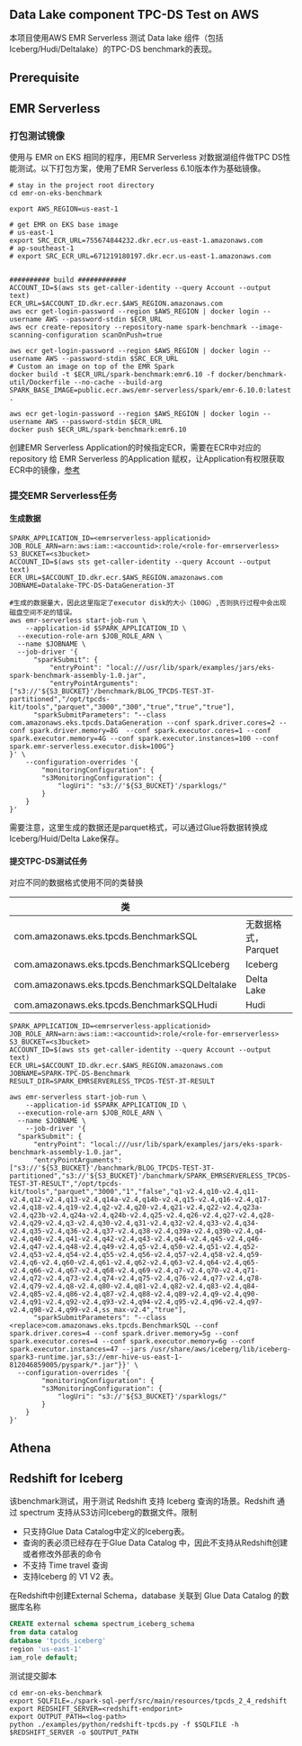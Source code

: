 ## Data Lake component TPC-DS Test on AWS

本项目使用AWS EMR Serverless 测试 Data lake 组件（包括Iceberg/Hudi/Deltalake）的TPC-DS benchmark的表现。

## Prerequisite


## EMR Serverless

### 打包测试镜像

使用与 EMR on EKS 相同的程序，用EMR Serverless 对数据湖组件做TPC DS性能测试。以下打包方案，使用了EMR Serverless 6.10版本作为基础镜像。

```
# stay in the project root directory
cd emr-on-eks-benchmark

export AWS_REGION=us-east-1

# get EMR on EKS base image
# us-east-1
export SRC_ECR_URL=755674844232.dkr.ecr.us-east-1.amazonaws.com
# ap-southeast-1
# export SRC_ECR_URL=671219180197.dkr.ecr.us-east-1.amazonaws.com


########## build ############
ACCOUNT_ID=$(aws sts get-caller-identity --query Account --output text)
ECR_URL=$ACCOUNT_ID.dkr.ecr.$AWS_REGION.amazonaws.com
aws ecr get-login-password --region $AWS_REGION | docker login --username AWS --password-stdin $ECR_URL
aws ecr create-repository --repository-name spark-benchmark --image-scanning-configuration scanOnPush=true

aws ecr get-login-password --region $AWS_REGION | docker login --username AWS --password-stdin $SRC_ECR_URL
# Custom an image on top of the EMR Spark
docker build -t $ECR_URL/spark-benchmark:emr6.10 -f docker/benchmark-util/Dockerfile --no-cache --build-arg SPARK_BASE_IMAGE=public.ecr.aws/emr-serverless/spark/emr-6.10.0:latest .

aws ecr get-login-password --region $AWS_REGION | docker login --username AWS --password-stdin $ECR_URL
docker push $ECR_URL/spark-benchmark:emr6.10
```

创建EMR Serverless Application的时候指定ECR，需要在ECR中对应的 repository 给 EMR Serverless 的Application 赋权，让Application有权限获取ECR中的镜像，[参考](https://docs.aws.amazon.com/zh_cn/emr/latest/EMR-Serverless-UserGuide/application-custom-image.html)



### 提交EMR Serverless任务

#### 生成数据

```shell
SPARK_APPLICATION_ID=<emrserverless-applicationid>
JOB_ROLE_ARN=arn:aws:iam::<accountid>:role/<role-for-emrserverless>
S3_BUCKET=<s3bucket>
ACCOUNT_ID=$(aws sts get-caller-identity --query Account --output text)
ECR_URL=$ACCOUNT_ID.dkr.ecr.$AWS_REGION.amazonaws.com
JOBNAME=Datalake-TPC-DS-DataGeneration-3T

#生成的数据量大，因此这里指定了executor disk的大小（100G）,否则执行过程中会出现磁盘空间不足的错误。
aws emr-serverless start-job-run \
	--application-id $SPARK_APPLICATION_ID \
  --execution-role-arn $JOB_ROLE_ARN \
  --name $JOBNAME \
  --job-driver '{
      "sparkSubmit": {
          "entryPoint": "local:///usr/lib/spark/examples/jars/eks-spark-benchmark-assembly-1.0.jar",
          "entryPointArguments":["s3://'${S3_BUCKET}'/benchmark/BLOG_TPCDS-TEST-3T-partitioned","/opt/tpcds-kit/tools","parquet","3000","300","true","true","true"],
      "sparkSubmitParameters": "--class com.amazonaws.eks.tpcds.DataGeneration --conf spark.driver.cores=2 --conf spark.driver.memory=8G  --conf spark.executor.cores=1 --conf spark.executor.memory=4G --conf spark.executor.instances=100 --conf spark.emr-serverless.executor.disk=100G"}
}' \
    --configuration-overrides '{
        "monitoringConfiguration": {
        "s3MonitoringConfiguration": {
            "logUri": "s3://'${S3_BUCKET}'/sparklogs/"
        }
    }
}'
```

需要注意，这里生成的数据还是parquet格式，可以通过Glue将数据转换成Iceberg/Huid/Delta Lake保存。



#### 提交TPC-DS测试任务

对应不同的数据格式使用不同的类替换

| 类                                            |               |
| --------------------------------------------- |---------------|
| com.amazonaws.eks.tpcds.BenchmarkSQL          | 无数据格式，Parquet |
| com.amazonaws.eks.tpcds.BenchmarkSQLIceberg   | Iceberg       |
| com.amazonaws.eks.tpcds.BenchmarkSQLDeltalake | Delta Lake    |
| com.amazonaws.eks.tpcds.BenchmarkSQLHudi      | Hudi          |



```shell
SPARK_APPLICATION_ID=<emrserverless-applicationid>
JOB_ROLE_ARN=arn:aws:iam::<accountid>:role/<role-for-emrserverless>
S3_BUCKET=<s3bucket>
ACCOUNT_ID=$(aws sts get-caller-identity --query Account --output text)
ECR_URL=$ACCOUNT_ID.dkr.ecr.$AWS_REGION.amazonaws.com
JOBNAME=SPARK-TPC-DS-Benchmark
RESULT_DIR=SPARK_EMRSERVERLESS_TPCDS-TEST-3T-RESULT

aws emr-serverless start-job-run \
	--application-id $SPARK_APPLICATION_ID \
  --execution-role-arn $JOB_ROLE_ARN \
  --name $JOBNAME \
	--job-driver '{
  "sparkSubmit": {
      "entryPoint": "local:///usr/lib/spark/examples/jars/eks-spark-benchmark-assembly-1.0.jar",
      "entryPointArguments":["s3://'${S3_BUCKET}'/banchmark/BLOG_TPCDS-TEST-3T-partitioned","s3://'${S3_BUCKET}'/banchmark/SPARK_EMRSERVERLESS_TPCDS-TEST-3T-RESULT","/opt/tpcds-kit/tools","parquet","3000","1","false","q1-v2.4,q10-v2.4,q11-v2.4,q12-v2.4,q13-v2.4,q14a-v2.4,q14b-v2.4,q15-v2.4,q16-v2.4,q17-v2.4,q18-v2.4,q19-v2.4,q2-v2.4,q20-v2.4,q21-v2.4,q22-v2.4,q23a-v2.4,q23b-v2.4,q24a-v2.4,q24b-v2.4,q25-v2.4,q26-v2.4,q27-v2.4,q28-v2.4,q29-v2.4,q3-v2.4,q30-v2.4,q31-v2.4,q32-v2.4,q33-v2.4,q34-v2.4,q35-v2.4,q36-v2.4,q37-v2.4,q38-v2.4,q39a-v2.4,q39b-v2.4,q4-v2.4,q40-v2.4,q41-v2.4,q42-v2.4,q43-v2.4,q44-v2.4,q45-v2.4,q46-v2.4,q47-v2.4,q48-v2.4,q49-v2.4,q5-v2.4,q50-v2.4,q51-v2.4,q52-v2.4,q53-v2.4,q54-v2.4,q55-v2.4,q56-v2.4,q57-v2.4,q58-v2.4,q59-v2.4,q6-v2.4,q60-v2.4,q61-v2.4,q62-v2.4,q63-v2.4,q64-v2.4,q65-v2.4,q66-v2.4,q67-v2.4,q68-v2.4,q69-v2.4,q7-v2.4,q70-v2.4,q71-v2.4,q72-v2.4,q73-v2.4,q74-v2.4,q75-v2.4,q76-v2.4,q77-v2.4,q78-v2.4,q79-v2.4,q8-v2.4,q80-v2.4,q81-v2.4,q82-v2.4,q83-v2.4,q84-v2.4,q85-v2.4,q86-v2.4,q87-v2.4,q88-v2.4,q89-v2.4,q9-v2.4,q90-v2.4,q91-v2.4,q92-v2.4,q93-v2.4,q94-v2.4,q95-v2.4,q96-v2.4,q97-v2.4,q98-v2.4,q99-v2.4,ss_max-v2.4","true"],
      "sparkSubmitParameters": "--class <replace>com.amazonaws.eks.tpcds.BenchmarkSQL --conf spark.driver.cores=4 --conf spark.driver.memory=5g --conf spark.executor.cores=4 --conf spark.executor.memory=6g --conf spark.executor.instances=47 --jars /usr/share/aws/iceberg/lib/iceberg-spark3-runtime.jar,s3://emr-hive-us-east-1-812046859005/pyspark/*.jar"}}' \
  --configuration-overrides '{
        "monitoringConfiguration": {
        "s3MonitoringConfiguration": {
            "logUri": "s3://'${S3_BUCKET}'/sparklogs/"
        }
    }
}'
```



## Athena


## Redshift for Iceberg
该benchmark测试，用于测试 Redshift 支持 Iceberg 查询的场景。Redshift 通过 spectrum 支持从S3访问Iceberg的数据文件。限制
* 只支持Glue Data Catalog中定义的Iceberg表。
* 查询的表必须已经存在于Glue Data Catalog 中，因此不支持从Redshift创建或者修改外部表的命令
* 不支持 Time travel 查询
* 支持Iceberg 的 V1 V2 表。

在Redshift中创建External Schema，database 关联到 Glue Data Catalog 的数据库名称
```sql
CREATE external schema spectrum_iceberg_schema
from data catalog
database 'tpcds_iceberg'
region 'us-east-1'
iam_role default;
```

测试提交脚本
```shell
cd emr-on-eks-benchmark
export SQLFILE=./spark-sql-perf/src/main/resources/tpcds_2_4_redshift
export REDSHIFT_SERVER=<redshift-endporint>
export OUTPUT_PATH=<log-path>
python ./examples/python/redshift-tpcds.py -f $SQLFILE -h $REDSHIFT_SERVER -o $OUTPUT_PATH
```

